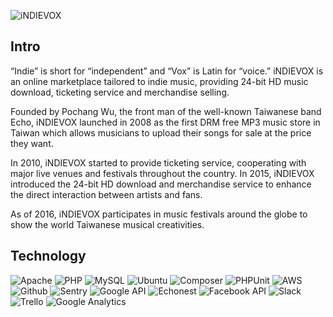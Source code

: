 ![iNDIEVOX](https://raw.githubusercontent.com/indievox-inc/iNDIEVOX-Web-Profile/master/image/logo.png)

## Intro

“Indie” is short for “independent” and “Vox” is Latin for “voice.” iNDIEVOX is an online marketplace tailored to indie music, providing 24-bit HD music download, ticketing service and merchandise selling.

Founded by Pochang Wu, the front man of the well-known Taiwanese band Echo, iNDIEVOX launched in 2008 as the first DRM free MP3 music store in Taiwan which allows musicians to upload their songs for sale at the price they want.

In 2010, iNDIEVOX started to provide ticketing service, cooperating with major live venues and festivals throughout the country. In 2015, iNDIEVOX introduced the 24-bit HD download and merchandise service to enhance the direct interaction between artists and fans.

As of 2016, iNDIEVOX participates in music festivals around the globe to show the world Taiwanese musical creativities.

## Technology

![Apache](https://raw.githubusercontent.com/indievox-inc/iNDIEVOX-Web-Profile/master/image/apache-logo.jpg)
![PHP](https://raw.githubusercontent.com/indievox-inc/iNDIEVOX-Web-Profile/master/image/php-logo.png)
![MySQL](https://raw.githubusercontent.com/indievox-inc/iNDIEVOX-Web-Profile/master/image/mysql-logo.png)
![Ubuntu](https://raw.githubusercontent.com/indievox-inc/iNDIEVOX-Web-Profile/master/image/ubuntu-logo.png?1)
![Composer](https://raw.githubusercontent.com/indievox-inc/iNDIEVOX-Web-Profile/master/image/composer-logo.jpg?1)
![PHPUnit](https://raw.githubusercontent.com/indievox-inc/iNDIEVOX-Web-Profile/master/image/phpunit-logo.jpg)
![AWS](https://raw.githubusercontent.com/indievox-inc/iNDIEVOX-Web-Profile/master/image/aws-logo.png)
![Github](https://raw.githubusercontent.com/indievox-inc/iNDIEVOX-Web-Profile/master/image/github-logo.jpg)
![Sentry](https://raw.githubusercontent.com/indievox-inc/iNDIEVOX-Web-Profile/master/image/sentry-logo.png)
![Google API](https://raw.githubusercontent.com/indievox-inc/iNDIEVOX-Web-Profile/master/image/google-api-logo.png)
![Echonest](https://raw.githubusercontent.com/indievox-inc/iNDIEVOX-Web-Profile/master/image/echonest-logo.png?2)
![Facebook API](https://raw.githubusercontent.com/indievox-inc/iNDIEVOX-Web-Profile/master/image/facebook-developers-logo.png?1)
![Slack](https://raw.githubusercontent.com/indievox-inc/iNDIEVOX-Web-Profile/master/image/slack-logo.jpg)
![Trello](https://raw.githubusercontent.com/indievox-inc/iNDIEVOX-Web-Profile/master/image/trello-logo.png)
![Google Analytics](https://raw.githubusercontent.com/indievox-inc/iNDIEVOX-Web-Profile/master/image/google-analytics-logo.png)